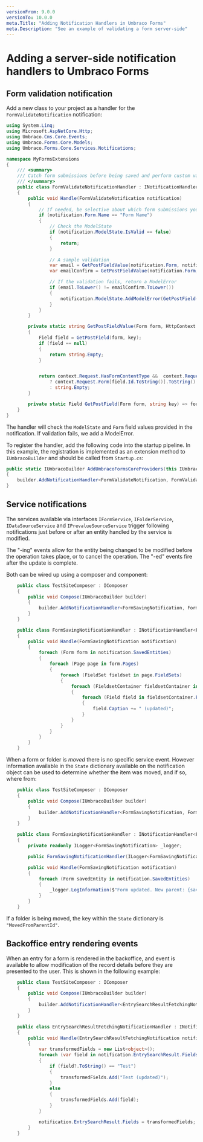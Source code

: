 ```yaml
---
versionFrom: 9.0.0
versionTo: 10.0.0
meta.Title: "Adding Notification Handlers in Umbraco Forms"
meta.Description: "See an example of validating a form server-side"
---
```


# Adding a server-side notification handlers to Umbraco Forms

## Form validation notification

Add a new class to your project as a handler for the `FormValidateNotification` notification:

```csharp
using System.Linq;
using Microsoft.AspNetCore.Http;
using Umbraco.Cms.Core.Events;
using Umbraco.Forms.Core.Models;
using Umbraco.Forms.Core.Services.Notifications;

namespace MyFormsExtensions
{
    /// <summary>
    /// Catch form submissions before being saved and perform custom validation.
    /// </summary>
    public class FormValidateNotificationHandler : INotificationHandler<FormValidateNotification>
    {
        public void Handle(FormValidateNotification notification)
        {
            // If needed, be selective about which form submissions you affect.
            if (notification.Form.Name == "Form Name")
            {
                // Check the ModelState
                if (notification.ModelState.IsValid == false)
                {
                    return;
                }

                // A sample validation
                var email = GetPostFieldValue(notification.Form, notification.Context, "email");
                var emailConfirm = GetPostFieldValue(notification.Form, notification.Context, "verifyEmail");

                // If the validation fails, return a ModelError
                if (email.ToLower() != emailConfirm.ToLower())
                {
                    notification.ModelState.AddModelError(GetPostField(notification.Form, "verifyEmail").Id.ToString(), "Email does not match");
                }
            }
        }

        private static string GetPostFieldValue(Form form, HttpContext context, string key)
        {
            Field field = GetPostField(form, key);
            if (field == null)
            {
                return string.Empty;
            }


            return context.Request.HasFormContentType &&  context.Request.Form.Keys.Contains(field.Id.ToString())
                ? context.Request.Form[field.Id.ToString()].ToString().Trim()
                : string.Empty;
        }

        private static Field GetPostField(Form form, string key) => form.AllFields.SingleOrDefault(f => f.Alias == key);
    }
}

```

The handler will check the `ModelState` and `Form` field values provided in the notification. If validation fails, we add a ModelError.

To register the handler, add the following code into the startup pipeline.  In this example, the registration is implemented as an extension method to `IUmbracoBuilder` and should be called from `Startup.cs`:

```csharp
public static IUmbracoBuilder AddUmbracoFormsCoreProviders(this IUmbracoBuilder builder)
{
    builder.AddNotificationHandler<FormValidateNotification, FormValidateNotificationHandler>();
}
```

## Service notifications

The services available via interfaces `IFormService`, `IFolderService`, `IDataSourceService` and `IPrevalueSourceService` trigger following notifications just before or after an entity handled by the service is modified.

The "-ing" events allow for the entity being changed to be modified before the operation takes place, or to cancel the operation.  The "-ed" events fire after the update is complete.

Both can be wired up using a composer and component:

```csharp
    public class TestSiteComposer : IComposer
    {
        public void Compose(IUmbracoBuilder builder)
        {
            builder.AddNotificationHandler<FormSavingNotification, FormSavingNotificationHandler>();
        }
    }

    public class FormSavingNotificationHandler : INotificationHandler<FormSavingNotification>
    {
        public void Handle(FormSavingNotification notification)
        {
            foreach (Form form in notification.SavedEntities)
            {
                foreach (Page page in form.Pages)
                {
                    foreach (FieldSet fieldset in page.FieldSets)
                    {
                        foreach (FieldsetContainer fieldsetContainer in fieldset.Containers)
                        {
                            foreach (Field field in fieldsetContainer.Fields)
                            {
                                field.Caption += " (updated)";
                            }
                        }
                    }
                }
            }
        }
    }
```

When a form or folder is _moved_ there is no specific service event.  However information available in the `State` dictionary available on the notification object can be used to determine whether the item was moved, and if so, where from:

```csharp
    public class TestSiteComposer : IComposer
    {
        public void Compose(IUmbracoBuilder builder)
        {
            builder.AddNotificationHandler<FormSavingNotification, FormSavingNotificationHandler>();
        }
    }

    public class FormSavingNotificationHandler : INotificationHandler<FormSavingNotification>
    {
        private readonly ILogger<FormSavingNotification> _logger;

        public FormSavingNotificationHandler(ILogger<FormSavingNotification> logger) => _logger = logger;

        public void Handle(FormSavingNotification notification)
        {
            foreach (Form savedEntity in notification.SavedEntities)
            {
                _logger.LogInformation($"Form updated. New parent: {savedEntity.FolderId}. Old parent: {notification.State["MovedFromFolderId"]}");
            }
        }
    }
```

If a folder is being moved, the key within the `State` dictionary is `"MovedFromParentId"`.

## Backoffice entry rendering events

When an entry for a form is rendered in the backoffice, and event is available to allow modification of the record details before they are presented to the user.  This is shown in the following example:

```csharp
    public class TestSiteComposer : IComposer
    {
        public void Compose(IUmbracoBuilder builder)
        {
            builder.AddNotificationHandler<EntrySearchResultFetchingNotification, EntrySearchResultFetchingNotificationHandler>();
        }
    }

    public class EntrySearchResultFetchingNotificationHandler : INotificationHandler<EntrySearchResultFetchingNotification>
    {
        public void Handle(EntrySearchResultFetchingNotification notification)
        {
            var transformedFields = new List<object>();
            foreach (var field in notification.EntrySearchResult.Fields)
            {
                if (field?.ToString() == "Test")
                {
                    transformedFields.Add("Test (updated)");
                }
                else
                {
                    transformedFields.Add(field);
                }
            }

            notification.EntrySearchResult.Fields = transformedFields;
        }
    }
```

